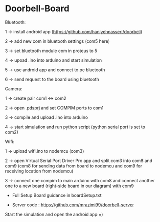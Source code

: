# Doorbell-Board

Bluetooth:

1 -> install android app (https://github.com/haniyehnasseri/doorbell)

2 -> add new com in bluetooth settings (com5 here) 

3 -> set bluetooth module com in proteus to 5

4 -> upoad .ino into arduino and start simulation

5 -> use android app and connect to pc bluetooth

6 -> send request to the board using bluetooth

Camera:

1 -> create pair com1 <-> com2

2 -> open .pdsprj and set COMPIM ports to com1

3 -> compile and upload .ino into arduino

4 -> start simulation and run python script (python serial port is set to com2)

Wifi:

1 -> upload wifi.ino to nodemcu (com3)

2 -> open Virtual Serial Port Driver Pro app and split com3 into com8 and com9 (com8 for sending data from board to nodemcu and com9 for receiving location from nodemcu)

3 -> connect one compim to main arduino with com8 and connect another one to a new board (right-side board in our diagram) with com9


* Full Setup Board guidance in boardSetup.txt

* Server code : https://github.com/mrazimi99/doorbell-server

Start the simulation and open the android app =)
